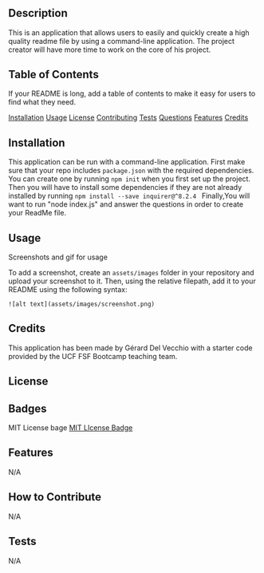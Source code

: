 # <ReadMe-generator>

## Description

This is an application that allows users to easily and quickly create a high quality readme file by using a command-line application. The project creator will have more time to work on the core of his project.



## Table of Contents 

If your README is long, add a table of contents to make it easy for users to find what they need.
 
   [Installation](#installation)
   [Usage](#usage)
   [License](#license)
   [Contributing](#contributing)
   [Tests](#tests)
   [Questions](#questions)
   [Features](#features)
   [Credits](#credits)

## Installation

This application can be run with a command-line application.
First make sure that your repo includes  `package.json` with the required dependencies. You can create one by running `npm init` when you first set up the project. 
Then you will have to install some dependencies if they are not already installed  by running `npm install --save inquirer@^8.2.4 `
Finally,You will want to run "node index.js" and answer the questions in order to create your ReadMe file.

## Usage

Screenshots  and gif for usage

To add a screenshot, create an `assets/images` folder in your repository and upload your screenshot to it. Then, using the relative filepath, add it to your README using the following syntax:

    
    ![alt text](assets/images/screenshot.png)
   

## Credits

This application has been made by Gérard Del Vecchio with a starter code provided by  the UCF FSF Bootcamp teaching team.

## License


## Badges

MIT License bage
[MIT LIcense Badge](https://img.shields.io/static/v1?label=MIT&message=License&color=green)

## Features

N/A

## How to Contribute
N/A

## Tests

N/A